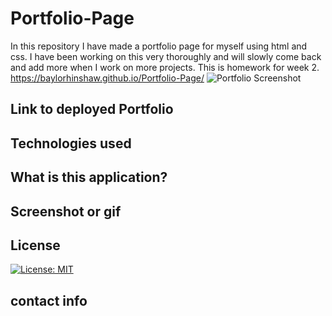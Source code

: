# Portfolio-Page
In this repository I have made a portfolio page for myself using html and css.
I have been working on this very thoroughly and will slowly come back and add more when I work on more projects.
This is homework for week 2.
https://baylorhinshaw.github.io/Portfolio-Page/
![Portfolio Screenshot](https://user-images.githubusercontent.com/87034682/132389370-59cf9619-5aef-4985-a866-e0a1427d75a1.png)

## Link to deployed Portfolio

## Technologies used 

## What is this application?

## Screenshot or gif

## License
 [![License: MIT](https://img.shields.io/badge/License-MIT-yellow.svg)](https://opensource.org/licenses/MIT)

## contact info
